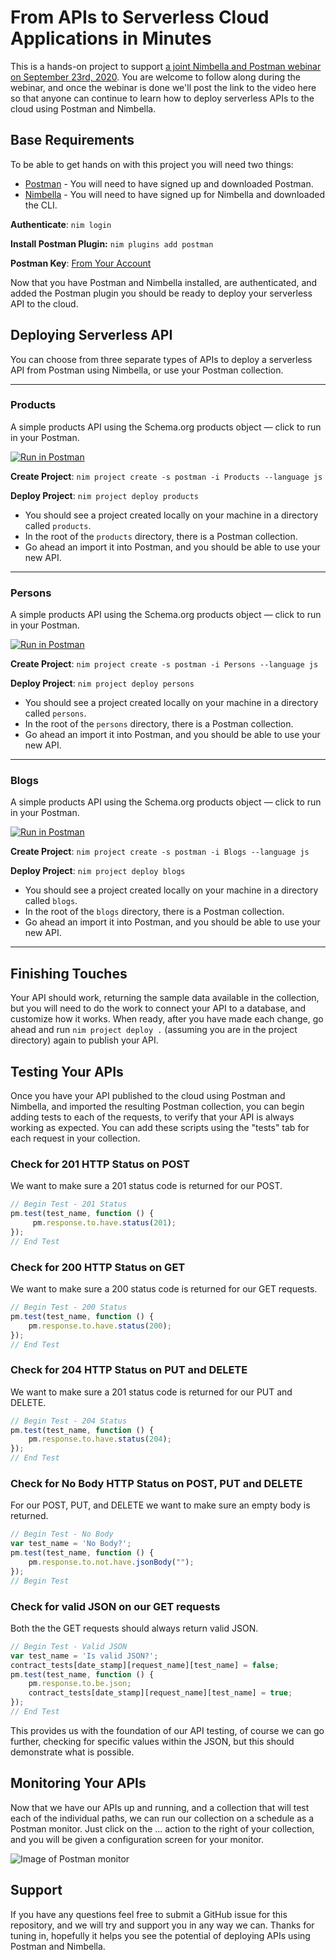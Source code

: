 # From APIs to Serverless Cloud Applications in Minutes

This is a hands-on project to support [a joint Nimbella and Postman
webinar on September 23rd, 2020](https://www.postman.com/webinars/nimbella/).
You are welcome to follow along during the webinar, and once the webinar is done we'll
post the link to the video here so that anyone can continue to learn
how to deploy serverless APIs to the cloud using Postman and Nimbella.

## Base Requirements
To be able to get hands on with this project you will need two things:

- [Postman](https://www.postman.com/) - You will need to have signed up and downloaded Postman.
- [Nimbella](https://nimbella.com/signup) - You will need to have signed up for Nimbella and downloaded the CLI.

**Authenticate**: `nim login`

**Install Postman Plugin:** `nim plugins add postman`

**Postman Key**: [From Your Account](https://go.postman.co/integrations/services/pm_pro_api)

Now that you have Postman and Nimbella installed, are authenticated,
and added the Postman plugin you should be ready to deploy your
serverless API to the cloud.

## Deploying Serverless API
You can choose from three separate types of APIs to deploy a
serverless API from Postman using Nimbella, or use your Postman
collection.

___

### Products
A simple products API using the Schema.org products object — click to run in your Postman.

[![Run in Postman](https://run.pstmn.io/button.svg)](https://app.getpostman.com/run-collection/5c58b258f4940254570b)

**Create Project**: `nim project create -s postman -i Products --language js`

**Deploy Project**: `nim project deploy products`

- You should see a project created locally on your machine in a directory called `products`.
- In the root of the `products` directory, there is a Postman collection.
- Go ahead an import it into Postman, and you should be able to use your new API.

___

### Persons
A simple products API using the Schema.org products object — click to run in your Postman.

[![Run in Postman](https://run.pstmn.io/button.svg)](https://app.getpostman.com/run-collection/89cc94a608f66bee4b1e)

**Create Project**: `nim project create -s postman -i Persons --language js`

**Deploy Project**: `nim project deploy persons`

- You should see a project created locally on your machine in a directory called `persons`.
- In the root of the `persons` directory, there is a Postman collection.
- Go ahead an import it into Postman, and you should be able to use your new API.

___

### Blogs
A simple products API using the Schema.org products object — click to run in your Postman.

[![Run in Postman](https://run.pstmn.io/button.svg)](https://app.getpostman.com/run-collection/706da016ef0fae61a664)

**Create Project**: `nim project create -s postman -i Blogs --language js`

**Deploy Project**: `nim project deploy blogs`

- You should see a project created locally on your machine in a directory called `blogs`.
- In the root of the `blogs` directory, there is a Postman collection.
- Go ahead an import it into Postman, and you should be able to use your new API.

___

## Finishing Touches

Your API should work, returning the sample data available in the
collection, but you will need to do the work to connect your API to a
database, and customize how it works. When ready, after you have made
each change, go ahead and run `nim project deploy .` (assuming you are
in the project directory) again to publish your API.

## Testing Your APIs

Once you have your API published to the cloud using Postman and
Nimbella, and imported the resulting Postman collection, you can begin
adding tests to each of the requests, to verify that your API is
always working as expected. You can add these scripts using the
"tests" tab for each request in your collection.

### Check for 201 HTTP Status on POST

We want to make sure a 201 status code is returned for our POST.
```js
// Begin Test - 201 Status
pm.test(test_name, function () {
     pm.response.to.have.status(201);
});
// End Test
```

### Check for 200 HTTP Status on GET

We want to make sure a 200 status code is returned for our GET requests.
```js
// Begin Test - 200 Status
pm.test(test_name, function () {
    pm.response.to.have.status(200);
});
// End Test
```

### Check for 204 HTTP Status on PUT and DELETE

We want to make sure a 201 status code is returned for our PUT and DELETE.
```js
// Begin Test - 204 Status
pm.test(test_name, function () {
    pm.response.to.have.status(204);
});
// End Test
```

### Check for No Body HTTP Status on POST, PUT and DELETE

For our POST, PUT, and DELETE we want to make sure an empty body is returned.
```js
// Begin Test - No Body
var test_name = 'No Body?';
pm.test(test_name, function () {
    pm.response.to.not.have.jsonBody("");
});
// Begin Test
```

### Check for valid JSON on our GET requests

Both the the GET requests should always return valid JSON.
```js
// Begin Test - Valid JSON
var test_name = 'Is valid JSON?';
contract_tests[date_stamp][request_name][test_name] = false;
pm.test(test_name, function () {
    pm.response.to.be.json;
    contract_tests[date_stamp][request_name][test_name] = true;
});
// End Test
```

This provides us with the foundation of our API testing, of course we
can go further, checking for specific values within the JSON, but this
should demonstrate what is possible.

## Monitoring Your APIs

Now that we have our APIs up and running, and a collection that will
test each of the individual paths, we can run our collection on a
schedule as a Postman monitor. Just click on the ... action to the
right of your collection, and you will be given a configuration screen
for your monitor.

![Image of Postman monitor](https://kinlane-productions.s3.amazonaws.com/postman-tutorials/nimbella/nimbella-postman-monitor.png)

## Support

If you have any questions feel free to submit a GitHub issue for this
repository, and we will try and support you in any way we can. Thanks
for tuning in, hopefully it helps you see the potential of deploying
APIs using Postman and Nimbella.
